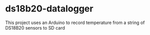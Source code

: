 # ds18b20-datalogger
This project uses an Arduino to record temperature from a string of DS18B20 sensors to SD card

